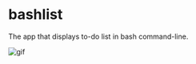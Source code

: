 # bashlist
The app that displays to-do list in bash command-line.

![gif](https://vk.com/doc15470882_429912574?hash=76e2533adae5094dd3&dl=62e3a31f108a7ee5ca)
